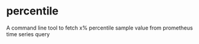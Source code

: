 # percentile
A command line tool to fetch x% percentile sample value from prometheus time series query
